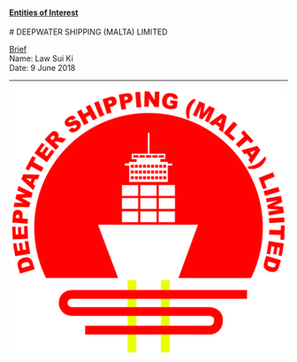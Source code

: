 #### [Entities of Interest](/list.html)
<link rel="stylesheet" type="text/css" href="../../assets/style.css">
# DEEPWATER SHIPPING (MALTA) LIMITED

[comment]: &amp;lt;> "Add/Remove information below as you want"
[comment]: &amp;lt;> "Markdown cheatsheet: https://github.com/adam-p/markdown-here/wiki/Markdown-Cheatsheet"
[Brief](Brief.md)  
Name: Law Sui Ki  
Date: 9 June 2018  

---
[comment]: &amp;lt;> "Add your content here"

![Deepwater Shipping (Malta) Ltd](logo.jpg)

